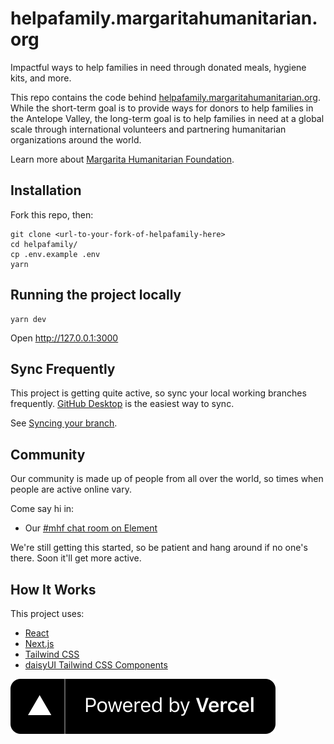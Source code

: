 # helpafamily.margaritahumanitarian.org

Impactful ways to help families in need through donated meals, hygiene kits, and more.

This repo contains the code behind [helpafamily.margaritahumanitarian.org](https://helpafamily.margaritahumanitarian.org/). While the short-term goal is to provide ways for donors to help families in the Antelope Valley, the long-term goal is to help families in need at a global scale through international volunteers and partnering humanitarian organizations around the world.

Learn more about [Margarita Humanitarian Foundation](https://www.margaritahumanitarian.org/).

## Installation

Fork this repo, then:

```
git clone <url-to-your-fork-of-helpafamily-here>
cd helpafamily/
cp .env.example .env
yarn
```

## Running the project locally

```
yarn dev
```

Open http://127.0.0.1:3000

## Sync Frequently

This project is getting quite active, so sync your local working branches frequently. [GitHub Desktop](https://desktop.github.com/) is the easiest way to sync.

See [Syncing your branch](https://docs.github.com/en/desktop/contributing-and-collaborating-using-github-desktop/keeping-your-local-repository-in-sync-with-github/syncing-your-branch).

## Community

Our community is made up of people from all over the world, so times when people
are active online vary.

Come say hi in:

- Our [#mhf chat room on Element](https://app.element.io/#/room/#mhf:matrix.org)

We're still getting this started, so be patient and hang around if no one's there.
Soon it'll get more active.

## How It Works

This project uses:

- [React](https://reactjs.org/)
- [Next.js](https://nextjs.org/docs/)
- [Tailwind CSS](https://tailwindcss.com/docs)
- [daisyUI Tailwind CSS Components](https://daisyui.com/)

[![Powered by Vercel](public/images/powered-by-vercel.svg)](https://vercel.com?utm_source=margaritahumanitarian&utm_campaign=oss)
